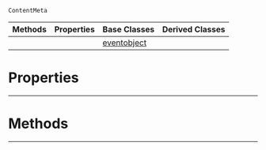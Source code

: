  `ContentMeta`

|Methods|Properties|Base Classes|Derived Classes|
|---|---|---|---|
| | |[eventobject](https://github.com/ZilchEngine/ZilchDocs/blob/master/code_reference/class_reference/eventobject.md)| |


 #  Properties


---  
 #  Methods


---  
 

 